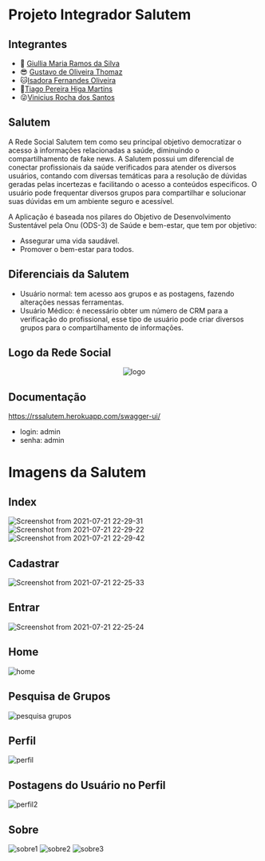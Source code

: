 # Projeto Integrador Salutem
## Integrantes

 + 👀 [Giullia Maria Ramos da Silva](https://github.com/jujups "GitHub")
+ 😎 [Gustavo de Oliveira Thomaz](https://github.com/GustavoThomaz "GitHub")
+ 🐱[Isadora Fernandes Oliveira](https://github.com/Isaifo "GitHub")
+ 🤔[Tiago Pereira Higa Martins](https://github.com/tiagoHiga "GitHub")
+ 😜[Vinicius Rocha dos Santos](https://github.com/Rocha-Vinicius "GitHub")


## Salutem

A Rede Social Salutem tem como seu principal objetivo democratizar o acesso à informações relacionadas a saúde, diminuindo o compartilhamento de fake news. A Salutem possui um  diferencial de conectar profissionais da saúde verificados para atender os diversos usuários, contando com diversas temáticas para a resolução de dúvidas geradas pelas incertezas e facilitando o acesso a conteúdos especificos. O usuário pode frequentar diversos grupos para compartilhar e solucionar suas dúvidas em um ambiente seguro e acessível.

A Aplicação é baseada nos pilares do Objetivo de Desenvolvimento Sustentável pela Onu 
(ODS-3) de Saúde e bem-estar, que tem por objetivo:
+ Assegurar uma vida saudável. 
+ Promover o bem-estar para todos.

## Diferenciais da Salutem

+ Usuário normal: tem acesso aos grupos e as postagens, fazendo alterações nessas ferramentas.
+ Usuário Médico: é necessário obter um número de CRM para a verificação do profissional, esse tipo de usuário pode criar diversos grupos para o compartilhamento de informações.

## Logo da Rede Social
<div align=center>
<img    alt="logo" src="https://images-ext-2.discordapp.net/external/uYALRVu4D4WLMbtpv8jvn4XiqYd0ip5iVZay8PmM3n4/https/i.imgur.com/FguOnQN.png?width=386&height=375">
  
</div>

## Documentação

https://rssalutem.herokuapp.com/swagger-ui/

+ login: admin
+ senha: admin

# Imagens da Salutem


##  Index

![Screenshot from 2021-07-21 22-29-31](https://user-images.githubusercontent.com/64945428/126579719-a1a2a9ed-59f7-4caa-bce6-b21e595637e8.png)
![Screenshot from 2021-07-21 22-29-22](https://user-images.githubusercontent.com/64945428/126579724-34ab2b67-92e7-49c6-ae92-ae7c8449de81.png)
![Screenshot from 2021-07-21 22-29-42](https://user-images.githubusercontent.com/64945428/126579733-26c17419-3c4f-4fac-ab78-205f877d5f00.png)


## Cadastrar

![Screenshot from 2021-07-21 22-25-33](https://user-images.githubusercontent.com/64945428/126579671-5f29b355-ce2f-4d5a-ab2f-34620a5f11fb.png)



## Entrar

![Screenshot from 2021-07-21 22-25-24](https://user-images.githubusercontent.com/64945428/126579711-b9105422-7b12-47d1-ba9f-8cc14548132d.png)

## Home

![home](https://user-images.githubusercontent.com/64945428/126825902-7955ba45-50e8-42fa-983e-8a3e4f878978.png)


## Pesquisa de Grupos


![pesquisa grupos](https://user-images.githubusercontent.com/64945428/126825951-369ffac9-d761-4940-a8b4-fbd3e9aa3e3f.png)


## Perfil


![perfil](https://user-images.githubusercontent.com/64945428/126826052-b173b415-c133-4172-baa9-4c358e142218.png)


## Postagens do Usuário no Perfil

![perfil2](https://user-images.githubusercontent.com/64945428/126826136-8102bf28-8dcc-471d-aab9-6e4583010184.png)

## Sobre


![sobre1](https://user-images.githubusercontent.com/64945428/126826230-a7d6877c-28ed-49aa-9000-f17a0f684c52.png)
![sobre2](https://user-images.githubusercontent.com/64945428/126826241-f62d9c0f-12be-40ad-9dba-456689ac4ca7.png)
![sobre3](https://user-images.githubusercontent.com/64945428/126826252-7fd37423-3eff-4b1a-99c5-0ebbed88fe79.png)







